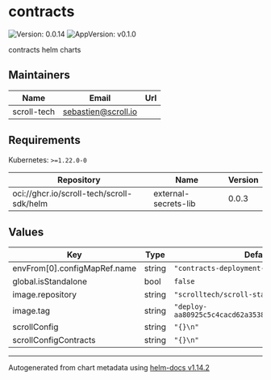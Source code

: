 # contracts

![Version: 0.0.14](https://img.shields.io/badge/Version-0.0.14-informational?style=flat-square) ![AppVersion: v0.1.0](https://img.shields.io/badge/AppVersion-v0.1.0-informational?style=flat-square)

contracts helm charts

## Maintainers

| Name | Email | Url |
| ---- | ------ | --- |
| scroll-tech | <sebastien@scroll.io> |  |

## Requirements

Kubernetes: `>=1.22.0-0`

| Repository | Name | Version |
|------------|------|---------|
| oci://ghcr.io/scroll-tech/scroll-sdk/helm | external-secrets-lib | 0.0.3 |

## Values

| Key | Type | Default | Description |
|-----|------|---------|-------------|
| envFrom[0].configMapRef.name | string | `"contracts-deployment-env"` |  |
| global.isStandalone | bool | `false` |  |
| image.repository | string | `"scrolltech/scroll-stack-contracts"` |  |
| image.tag | string | `"deploy-aa80925c5c4cacd62a35380a5ec081a6865621eb"` |  |
| scrollConfig | string | `"{}\n"` |  |
| scrollConfigContracts | string | `"{}\n"` |  |

----------------------------------------------
Autogenerated from chart metadata using [helm-docs v1.14.2](https://github.com/norwoodj/helm-docs/releases/v1.14.2)
